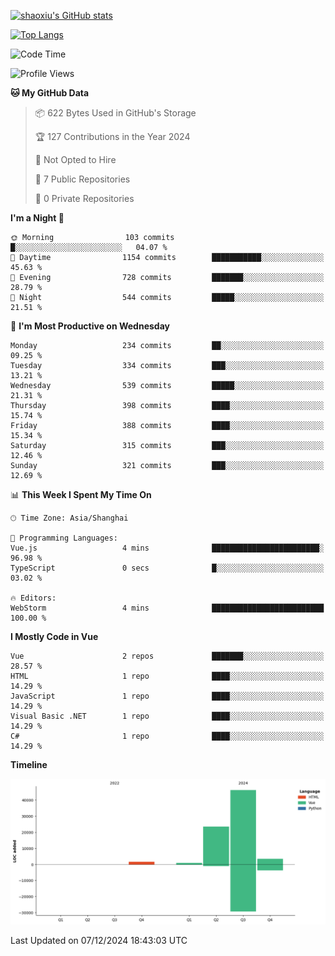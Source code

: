 [![shaoxiu's GitHub stats](https://github-readme-stats.vercel.app/api?username=shaoxiu&count_private=true&show_icons=true)](https://github.com/anuraghazra/github-readme-stats)

[![Top Langs](https://github-readme-stats.vercel.app/api/top-langs/?username=shaoxiu&layout=compact)](https://github.com/anuraghazra/github-readme-stats)


<!--START_SECTION:waka-->
![Code Time](http://img.shields.io/badge/Code%20Time-108%20hrs%2032%20mins-blue)

![Profile Views](http://img.shields.io/badge/Profile%20Views-0-blue)

**🐱 My GitHub Data** 

> 📦 622 Bytes Used in GitHub's Storage 
 > 
> 🏆 127 Contributions in the Year 2024
 > 
> 🚫 Not Opted to Hire
 > 
> 📜 7 Public Repositories 
 > 
> 🔑 0 Private Repositories 
 > 
**I'm a Night 🦉** 

```text
🌞 Morning                103 commits         █░░░░░░░░░░░░░░░░░░░░░░░░   04.07 % 
🌆 Daytime                1154 commits        ███████████░░░░░░░░░░░░░░   45.63 % 
🌃 Evening                728 commits         ███████░░░░░░░░░░░░░░░░░░   28.79 % 
🌙 Night                  544 commits         █████░░░░░░░░░░░░░░░░░░░░   21.51 % 
```
📅 **I'm Most Productive on Wednesday** 

```text
Monday                   234 commits         ██░░░░░░░░░░░░░░░░░░░░░░░   09.25 % 
Tuesday                  334 commits         ███░░░░░░░░░░░░░░░░░░░░░░   13.21 % 
Wednesday                539 commits         █████░░░░░░░░░░░░░░░░░░░░   21.31 % 
Thursday                 398 commits         ████░░░░░░░░░░░░░░░░░░░░░   15.74 % 
Friday                   388 commits         ████░░░░░░░░░░░░░░░░░░░░░   15.34 % 
Saturday                 315 commits         ███░░░░░░░░░░░░░░░░░░░░░░   12.46 % 
Sunday                   321 commits         ███░░░░░░░░░░░░░░░░░░░░░░   12.69 % 
```


📊 **This Week I Spent My Time On** 

```text
🕑︎ Time Zone: Asia/Shanghai

💬 Programming Languages: 
Vue.js                   4 mins              ████████████████████████░   96.98 % 
TypeScript               0 secs              █░░░░░░░░░░░░░░░░░░░░░░░░   03.02 % 

🔥 Editors: 
WebStorm                 4 mins              █████████████████████████   100.00 % 
```

**I Mostly Code in Vue** 

```text
Vue                      2 repos             ███████░░░░░░░░░░░░░░░░░░   28.57 % 
HTML                     1 repo              ████░░░░░░░░░░░░░░░░░░░░░   14.29 % 
JavaScript               1 repo              ████░░░░░░░░░░░░░░░░░░░░░   14.29 % 
Visual Basic .NET        1 repo              ████░░░░░░░░░░░░░░░░░░░░░   14.29 % 
C#                       1 repo              ████░░░░░░░░░░░░░░░░░░░░░   14.29 % 
```



**Timeline**

![Lines of Code chart](https://raw.githubusercontent.com/shaoxiu/shaoxiu/main/assets/bar_graph.png)


 Last Updated on 07/12/2024 18:43:03 UTC
<!--END_SECTION:waka-->
